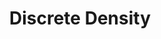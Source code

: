 ---
word: "true"

title: "Discrete Density"

categories: ['']

tags: ['Discrete', 'Density']

arwords: 'كثافة متقطعة'

arexps: []

enwords: ['Discrete Density']

enexps: []

arlexicons: 'ك'

enlexicons: 'D'

authors: ['Ruqayya Roshdy']

translators: ['X']

citations: 'تطبيقات أساسية في المعالجة الآلية للغة العربية'

sources: 'مركز الملك عبدالله بن عبدالعزيز الدولي لخدمة اللغة العربية'

slug: ""
---